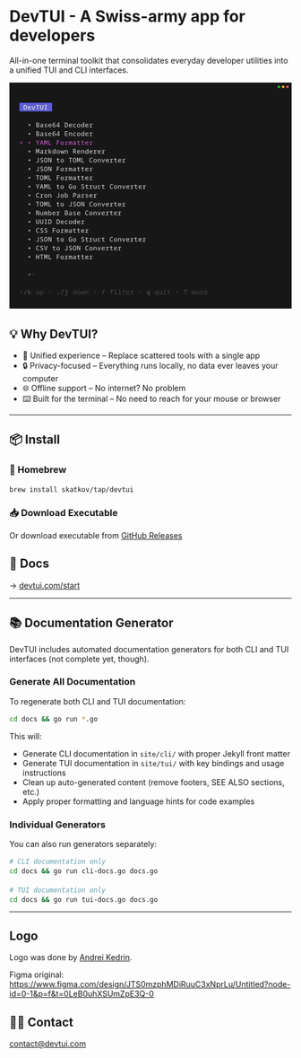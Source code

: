 # **DevTUI** - A Swiss-army app for developers

All-in-one terminal toolkit that consolidates everyday developer utilities into a unified TUI and CLI interfaces.

![devtui](/site/assets/img/devtui.png)

## 💡 Why DevTUI?

 - 🧰 Unified experience – Replace scattered tools with a single app
 - 🔒 Privacy-focused – Everything runs locally, no data ever leaves your computer
 - 🌐 Offline support – No internet? No problem
 - ⌨️ Built for the terminal – No need to reach for your mouse or browser

---

## 📦 Install
### 🧃 Homebrew
```
brew install skatkov/tap/devtui
```
### 📥 Download Executable

Or download executable from [GitHub Releases](https://github.com/skatkov/devtui/releases)

## 🚀 Docs
-> [devtui.com/start](https://devtui.com/start)

---

## 📚 Documentation Generator

DevTUI includes automated documentation generators for both CLI and TUI interfaces (not complete yet, though).

### Generate All Documentation
To regenerate both CLI and TUI documentation:

```bash
cd docs && go run *.go
```

This will:
- Generate CLI documentation in `site/cli/` with proper Jekyll front matter
- Generate TUI documentation in `site/tui/` with key bindings and usage instructions
- Clean up auto-generated content (remove footers, SEE ALSO sections, etc.)
- Apply proper formatting and language hints for code examples

### Individual Generators
You can also run generators separately:

```bash
# CLI documentation only
cd docs && go run cli-docs.go docs.go

# TUI documentation only
cd docs && go run tui-docs.go docs.go
```

---

## Logo
Logo was done by [Andrei Kedrin](https://linktr.ee/andreikedrin).

Figma original:
https://www.figma.com/design/JTS0mzphMDiRuuC3xNprLu/Untitled?node-id=0-1&p=f&t=0LeB0uhXSUmZpE3Q-0

## 🧑‍💻 Contact
contact@devtui.com
